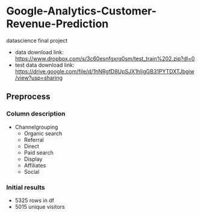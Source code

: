 # Google-Analytics-Customer-Revenue-Prediction
datascience final project
* data download link: https://www.dropbox.com/s/3c60esnfgxrq0sm/test_train%202.zip?dl=0
* test data download link: https://drive.google.com/file/d/1hNRgfD8UpSJX1hIigGB31PYTDXTJbgiw/view?usp=sharing
##  Preprocess
### Column description
* Channelgrouping
	* Organic search
	* Referral
	* Direct
	* Paid search
	* Display
	* Affiliates
	* Social
### Initial results
* 5325 rows in df
* 5015 unique visitors
